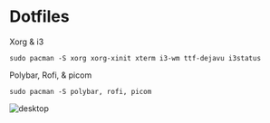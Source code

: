 # Dotfiles

Xorg & i3
```
sudo pacman -S xorg xorg-xinit xterm i3-wm ttf-dejavu i3status
```

Polybar, Rofi, & picom
```
sudo pacman -S polybar, rofi, picom
```


![desktop](https://user-images.githubusercontent.com/47087703/224602442-b6cfb0fa-1968-488d-b263-1aabc64d30b6.png)

